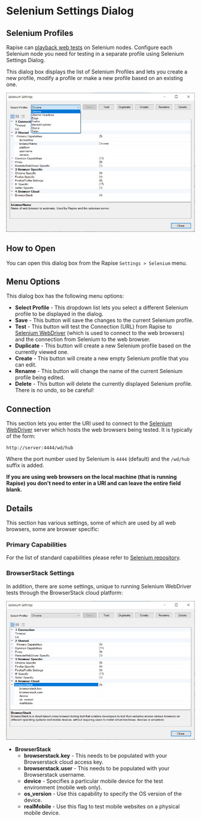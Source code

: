 # Selenium Settings Dialog

## Selenium Profiles

Rapise can [playback web tests](cross_browser_testing.md) on Selenium nodes. Configure each Selenium node you need for testing in a separate profile using Selenium Settings Dialog.

This dialog box displays the list of Selenium Profiles and lets you create a new profile, modify a profile or make a new profile based on an existing one.

![selenium_settings](./img/selenium_webdriver2.png)

## How to Open

You can open this dialog box from the Rapise `Settings > Selenium` menu.

## Menu Options

This dialog box has the following menu options:

- **Select Profile** - This dropdown list lets you select a different Selenium profile to be displayed in the dialog.
- **Save** - This button will save the changes to the current Selenium profile.
- **Test** - This button will test the Connection (URL) from Rapise to [Selenium WebDriver](selenium_webdriver.md) (which is used to connect to the web browsers) and the connection from Selenium to the web browser.
- **Duplicate** - This button will create a new Selenium profile based on the currently viewed one.
- **Create** - This button will create a new empty Selenium profile that you can edit.
- **Rename** - This button will change the name of the current Selenium profile being edited.
- **Delete** - This button will delete the currently displayed Selenium profile. There is no undo, so be careful!

## Connection

This section lets you enter the URI used to connect to the [Selenium WebDriver](selenium_webdriver.md) server which hosts the web browsers being tested. It is typically of the form: 

```
http://server:4444/wd/hub
```
Where the port number used by Selenium is `4444` (default) and the `/wd/hub` suffix is added.

**If you are using web browsers on the local machine (that is running Rapise) you don't need to enter in a URI and can leave the entire field blank.**

## Details

This section has various settings, some of which are used by all web browsers, some are browser specific:

### Primary Capabilities

For the list of standard capabilities please refer to [Selenium repository](https://github.com/SeleniumHQ/selenium/wiki/DesiredCapabilities).

### BrowserStack Settings

In addition, there are some settings, unique to running Selenium WebDriver tests through the BrowserStack cloud platform:

![selenium\_settings\_browserstack](./img/selenium_settings_dialog2.png)

- **BrowserStack**
    - **browserstack.key** - This needs to be populated with your Browserstack cloud access key.
    - **browserstack.user** - This needs to be populated with your Browserstack username.
    - **device** - Specifies a particular mobile device for the test environment (mobile web only).
    - **os_version** - Use this capability to specify the OS version of the device.
    - **realMobile** - Use this flag to test mobile websites on a physical mobile device.
